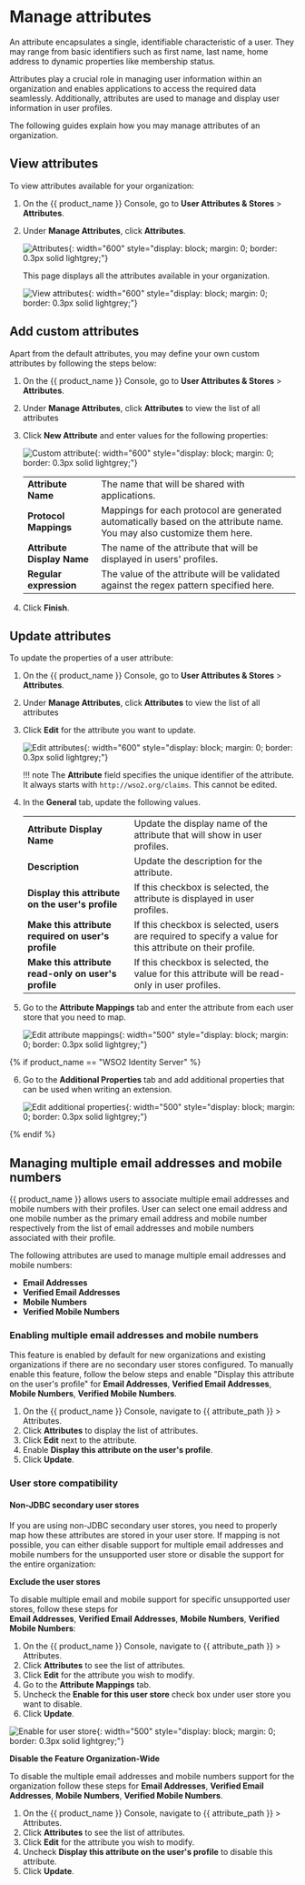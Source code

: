 # Manage attributes

An attribute encapsulates a single, identifiable characteristic of a user. They may range from basic identifiers such as first name, last name, home address to dynamic properties like membership status.

Attributes play a crucial role in managing user information within an organization and enables applications to access the required data seamlessly. Additionally, attributes are used to manage and display user information in user profiles.

The following guides explain how you may manage attributes of an organization.

## View attributes

To view attributes available for your organization:

1. On the {{ product_name }} Console, go to **User Attributes & Stores** > **Attributes**.

2. Under **Manage Attributes**, click **Attributes**.

    ![Attributes]({{base_path}}/assets/img/guides/organization/attributes/local-attributes.png){: width="600" style="display: block; margin: 0; border: 0.3px solid lightgrey;"}

    This page displays all the attributes available in your organization.

    ![View attributes]({{base_path}}/assets/img/guides/organization/attributes/view-attributes.png){: width="600" style="display: block; margin: 0; border: 0.3px solid lightgrey;"}

## Add custom attributes

Apart from the default attributes, you may define your own custom attributes by following the steps below:

1. On the {{ product_name }} Console, go to **User Attributes & Stores** > **Attributes**.
2. Under **Manage Attributes**, click **Attributes** to view the list of all attributes
3. Click **New Attribute** and enter values for the following properties:

    ![Custom attribute]({{base_path}}/assets/img/guides/organization/attributes/new-custom-attribute.png){: width="600" style="display: block; margin: 0; border: 0.3px solid lightgrey;"}

    <table>
       <tbody>
          <tr>
             <td><b>Attribute Name</b></td>
             <td>The name that will be shared with applications.</td>
          </tr>
          <tr>
              <td><b>Protocol Mappings</b></td>
              <td>Mappings for each protocol are generated automatically based on the attribute name. You may also customize them here. </td>
         </tr>
         <tr>
             <td><b>Attribute Display Name</b></td>
             <td>The name of the attribute that will be displayed in users' profiles.</td>
         </tr>
         <tr>
             <td><b>Regular expression</b></td>
             <td>The value of the attribute will be validated against the regex pattern specified here.</td>
         </tr>
       </tbody>
    </table>

4. Click **Finish**.

## Update attributes
To update the properties of a user attribute:

1. On the {{ product_name }} Console, go to **User Attributes & Stores** > **Attributes**.
2. Under **Manage Attributes**, click **Attributes** to view the list of all attributes
3. Click **Edit** for the attribute you want to update.

    ![Edit attributes]({{base_path}}/assets/img/guides/organization/attributes/edit-attributes-general.png){: width="600" style="display: block; margin: 0; border: 0.3px solid lightgrey;"}

    !!! note
        The **Attribute** field specifies the unique identifier of the attribute. It always starts with `http://wso2.org/claims`. This cannot be edited.

4. In the **General** tab, update the following values.

    <table>
       <tbody>
          <tr>
             <td><b>Attribute Display Name</b></td>
             <td>Update the display name of the attribute that will show in user profiles.</td>
          </tr>
          <tr>
               <td><b>Description</b></td>
               <td>Update the description for the attribute.</td>
          </tr>
        <tr>
              <td><b>Display this attribute on the user's profile</b></td>
              <td>If this checkbox is selected, the attribute is displayed in user profiles.</ td>
         </tr>
         <tr>
             <td><b>Make this attribute required on user's profile</b></td>
             <td>If this checkbox is selected, users are required to specify a value for this attribute on their profile.</td>
         </tr>
         <tr>
            <td><b>Make this attribute read-only on user's profile</b></td>
            <td>If this checkbox is selected, the value for this attribute will be read-only in user profiles.</td>
       </tr>
     </tbody>
    </table>

5. Go to the **Attribute Mappings** tab and enter the attribute from each user store that you need to map.

    ![Edit attribute mappings]({{base_path}}/assets/img/guides/organization/attributes/edit-attribute-mappings.png){: width="500" style="display: block; margin: 0; border: 0.3px solid lightgrey;"}

{% if product_name == "WSO2 Identity Server" %}

6. Go to the **Additional Properties** tab and add additional properties that can be used when writing an extension.

    ![Edit additional properties]({{base_path}}/assets/img/guides/organization/attributes/edit-attributes-additional-properties.png){: width="500" style="display: block; margin: 0; border: 0.3px solid lightgrey;"}

{% endif %}

## Managing multiple email addresses and mobile numbers

{{ product_name }} allows users to associate multiple email addresses and mobile numbers with their profiles. User can 
select one email address and one mobile number as the primary email address and mobile number respectively from the 
list of email addresses and mobile numbers associated with their profile.

The following attributes are used to manage multiple email addresses and mobile numbers:

- **Email Addresses**
- **Verified Email Addresses**
- **Mobile Numbers**
- **Verified Mobile Numbers**

### Enabling multiple email addresses and mobile numbers

This feature is enabled by default for new organizations and existing organizations if there are no secondary user 
stores configured. To manually enable this feature, follow the below steps and enable 
"Display this attribute on the user's profile" for  **Email Addresses**, **Verified Email Addresses**,
 **Mobile Numbers**, **Verified Mobile Numbers**.

1. On the {{ product_name }} Console, navigate to {{ attribute_path }} > Attributes.
2. Click **Attributes** to display the list of attributes.
3. Click **Edit** next to the attribute.
4. Enable **Display this attribute on the user's profile**.
5. Click **Update**.

### User store compatibility

#### Non-JDBC secondary user stores

If you are using non-JDBC secondary user stores, you need to properly map how these attributes are stored in your user 
store. If mapping is not possible, you can either disable support for multiple email addresses and mobile numbers for 
the unsupported user store or disable the support for the entire organization:

**Exclude the user stores**

To disable multiple email and mobile support for specific unsupported user stores, follow these steps for  
**Email Addresses**, **Verified Email Addresses**, **Mobile Numbers**, **Verified Mobile Numbers**:

   1. On the {{ product_name }} Console, navigate to {{ attribute_path }} > Attributes.
   2. Click **Attributes** to see the list of attributes.
   3. Click **Edit** for the attribute you wish to modify.
   4. Go to the **Attribute Mappings** tab.
   4. Uncheck the **Enable for this user store** check box under user store you want to disable.
   5. Click **Update**.

   ![Enable for user store]({{base_path}}/assets/img/guides/organization/attributes/enable-for-user-store.png){: width="500" style="display: block; margin: 0; border: 0.3px solid lightgrey;"}

**Disable the Feature Organization-Wide**

To disable the multiple email addresses and mobile numbers support for the organization follow these steps for  **Email Addresses**, **Verified Email Addresses**, **Mobile Numbers**, **Verified Mobile Numbers**.

   1. On the {{ product_name }} Console, navigate to {{ attribute_path }} > Attributes.
   2. Click **Attributes** to see the list of attributes.
   3. Click **Edit** for the attribute you wish to modify.
   4. Uncheck **Display this attribute on the user's profile** to disable this attribute.
   5. Click **Update**.
